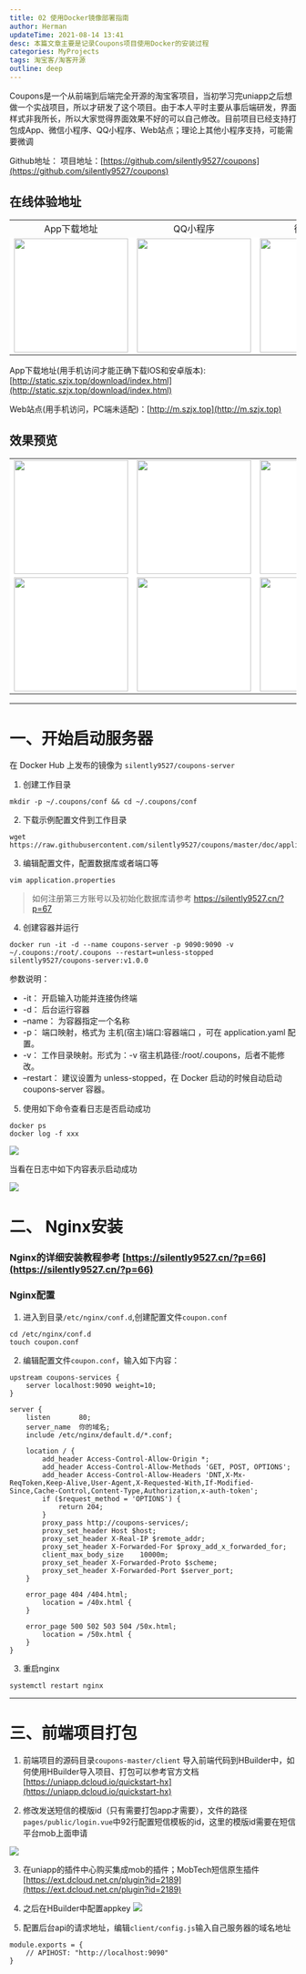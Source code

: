 ```yaml
---
title: 02 使用Docker镜像部署指南
author: Herman
updateTime: 2021-08-14 13:41
desc: 本篇文章主要是记录Coupons项目使用Docker的安装过程
categories: MyProjects
tags: 淘宝客/淘客开源
outline: deep
---
```



Coupons是一个从前端到后端完全开源的淘宝客项目，当初学习完uniapp之后想做一个实战项目，所以才研发了这个项目。由于本人平时主要从事后端研发，界面样式非我所长，所以大家觉得界面效果不好的可以自己修改。目前项目已经支持打包成App、微信小程序、QQ小程序、Web站点；理论上其他小程序支持，可能需要微调

Github地址：
项目地址：[https://github.com/silently9527/coupons](https://github.com/silently9527/coupons)

## 在线体验地址
<table>
    <tbody>
        <tr>
            <td align="center">App下载地址</td>
            <td align="center">QQ小程序</td>
            <td align="center">微信小程序</td>
            <td align="center">Web站点</td>
        </tr>
        <tr style="background-color: white;">
            <td align="center"><img width="200" src="https://raw.githubusercontent.com/silently9527/images/main/008eGmZEgy1gn4esj3uutj30b40b4jsx.jpg"></td>
            <td align="center"><img width="200" src="https://raw.githubusercontent.com/silently9527/images/main/008eGmZEgy1gn4et70ft2j30g40g4gm6.jpg"></td>
            <td align="center"><img width="200" src="https://raw.githubusercontent.com/silently9527/images/main/008eGmZEgy1gn4etut7d1j3076076aa2.jpg"></td>
            <td align="center"><img width="200" src="https://raw.githubusercontent.com/silently9527/images/main/008eGmZEgy1gn4euhcqonj30b40b43yt.jpg"></td>
        </tr>
    </tbody>
</table>

App下载地址(用手机访问才能正确下载IOS和安卓版本): [http://static.szjx.top/download/index.html](http://static.szjx.top/download/index.html)

Web站点(用手机访问，PC端未适配)：[http://m.szjx.top](http://m.szjx.top)

## 效果预览
<table>
    <tbody>
        <tr style="background-color: white;">
            <td align="center"><img width="200" src="https://raw.githubusercontent.com/silently9527/images/main/008eGmZEly1gn4hfiqyqoj30ku11240m.jpg"></td>
            <td align="center"><img width="200" src="https://raw.githubusercontent.com/silently9527/images/main/008eGmZEly1gn4hggo8thj30ku112aba.jpg"></td>
            <td align="center"><img width="200" src="https://raw.githubusercontent.com/silently9527/images/main/008eGmZEly1gn4hge5bwuj30ku112my9.jpg"></td>
            <td align="center"><img width="200" src="https://raw.githubusercontent.com/silently9527/images/main/008eGmZEly1gn4hgbc1e2j30ku112dhz.jpg"></td>
        </tr>
        <tr style="background-color: white;">
            <td align="center"><img width="200" src="https://raw.githubusercontent.com/silently9527/images/main/008eGmZEly1gn4hg8p7uhj30ku112acg.jpg"></td>
            <td align="center"><img width="200" src="https://raw.githubusercontent.com/silently9527/images/main/008eGmZEly1gn4hg5kj8lj30ku112tc6.jpg"></td>
            <td align="center"><img width="200" src="https://raw.githubusercontent.com/silently9527/images/main/008eGmZEly1gn4hg10sibj30ku112acs.jpg"></td>
            <td align="center"><img width="200" src="https://raw.githubusercontent.com/silently9527/images/main/008eGmZEly1gn4hft8rzcj30ku1123yt.jpg"></td>
        </tr>
    </tbody>
</table>

---

# 一、开始启动服务器

在 Docker Hub 上发布的镜像为 `silently9527/coupons-server`

1. 创建工作目录

```
mkdir -p ~/.coupons/conf && cd ~/.coupons/conf
```

2. 下载示例配置文件到工作目录

```
wget https://raw.githubusercontent.com/silently9527/coupons/master/doc/application.properties
```

3. 编辑配置文件，配置数据库或者端口等

```
vim application.properties 
```

> 如何注册第三方账号以及初始化数据库请参考 https://silently9527.cn/?p=67

4. 创建容器并运行

```
docker run -it -d --name coupons-server -p 9090:9090 -v ~/.coupons:/root/.coupons --restart=unless-stopped silently9527/coupons-server:v1.0.0
```

参数说明：
* -it： 开启输入功能并连接伪终端
* -d： 后台运行容器
* –name： 为容器指定一个名称
* -p： 端口映射，格式为 主机(宿主)端口:容器端口 ，可在 application.yaml 配置。
* -v： 工作目录映射。形式为：-v 宿主机路径:/root/.coupons，后者不能修改。
* –restart： 建议设置为 unless-stopped，在 Docker 启动的时候自动启动 coupons-server 容器。


5. 使用如下命令查看日志是否启动成功

```
docker ps
docker log -f xxx
```

![](https://raw.githubusercontent.com/silently9527/images/main/008i3skNgy1gu2or68as9j61vs07840102.jpg)

当看在日志中如下内容表示启动成功

![](https://raw.githubusercontent.com/silently9527/images/main/008i3skNgy1gu2ov30ps9j62ke0b0wmi02.jpg)


# 二、 Nginx安装
### Nginx的详细安装教程参考 [https://silently9527.cn/?p=66](https://silently9527.cn/?p=66)

### Nginx配置

1. 进入到目录`/etc/nginx/conf.d`,创建配置文件`coupon.conf`

```
cd /etc/nginx/conf.d
touch coupon.conf
```

2. 编辑配置文件`coupon.conf`，输入如下内容：

```
upstream coupons-services {
    server localhost:9090 weight=10;
}

server {
    listen       80;
    server_name  你的域名;
    include /etc/nginx/default.d/*.conf;

    location / {
	    add_header Access-Control-Allow-Origin *;
    	add_header Access-Control-Allow-Methods 'GET, POST, OPTIONS';
    	add_header Access-Control-Allow-Headers 'DNT,X-Mx-ReqToken,Keep-Alive,User-Agent,X-Requested-With,If-Modified-Since,Cache-Control,Content-Type,Authorization,x-auth-token'; 
    	if ($request_method = 'OPTIONS') {
            return 204;
    	}
        proxy_pass http://coupons-services/;
        proxy_set_header Host $host;
        proxy_set_header X-Real-IP $remote_addr;
        proxy_set_header X-Forwarded-For $proxy_add_x_forwarded_for;
        client_max_body_size    10000m;
        proxy_set_header X-Forwarded-Proto $scheme;
        proxy_set_header X-Forwarded-Port $server_port;
    }

    error_page 404 /404.html;
        location = /40x.html {
    }

    error_page 500 502 503 504 /50x.html;
        location = /50x.html {
    }
}
```

3. 重启nginx

```
systemctl restart nginx
```



----
# 三、前端项目打包

1. 前端项目的源码目录`coupons-master/client`
   导入前端代码到HBuilder中，如何使用HBuilder导入项目、打包可以参考官方文档 [https://uniapp.dcloud.io/quickstart-hx](https://uniapp.dcloud.io/quickstart-hx)

2. 修改发送短信的模版id（只有需要打包app才需要），文件的路径`pages/public/login.vue`中92行配置短信模板的id，这里的模版id需要在短信平台mob上面申请

![](https://raw.githubusercontent.com/silently9527/images/main/008i3skNgy1gtz7l1dcw0j60pc0gbaao02.jpg)

3. 在uniapp的插件中心购买集成mob的插件；MobTech短信原生插件 [https://ext.dcloud.net.cn/plugin?id=2189](https://ext.dcloud.net.cn/plugin?id=2189)

4. 之后在HBuilder中配置appkey
   ![](https://raw.githubusercontent.com/silently9527/images/main/008i3skNgy1gtz7mq0h7tj60u00ktq3s02.jpg)

5. 配置后台api的请求地址，编辑`client/config.js`输入自己服务器的域名地址

```
module.exports = {
    // APIHOST: "http://localhost:9090"
}
```
